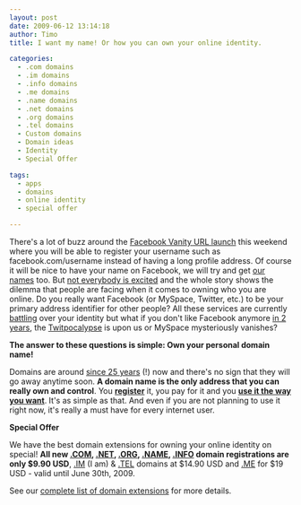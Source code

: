 ```yaml
---
layout: post
date: 2009-06-12 13:14:18
author: Timo
title: I want my name! Or how you can own your online identity.

categories:
  - .com domains
  - .im domains
  - .info domains
  - .me domains
  - .name domains
  - .net domains
  - .org domains
  - .tel domains
  - Custom domains
  - Domain ideas
  - Identity
  - Special Offer

tags:
  - apps
  - domains
  - online identity
  - special offer

---
```


There's a lot of buzz around the [Facebook Vanity URL launch](http://blog.facebook.com/blog.php?post=90316352130) this weekend where you will be able to register your username such as facebook.com/username instead of having a long profile address. Of course it will be nice to have your name on Facebook, we will try and get [our names](https://iwantmyname.com/about) too. But [not everybody is excited](http://www.readwriteweb.com/archives/not_everyone_is_excited_abot_facebook_vanity_urls.php) and the whole story shows the dilemma that people are facing when it comes to owning who you are online. Do you really want Facebook (or MySpace, Twitter, etc.) to be your primary address identifier for other people? All these services are currently [battling](http://factoryjoe.com/blog/2009/06/09/facebook-usernames-and-the-battle-over-your-digital-identity/) over your identity but what if you don't like Facebook anymore [in 2 years](http://dashes.com/anil/2009/06/the-future-of-facebook-usernames.html), the [Twitpocalypse](http://www.twitpocalypse.com/) is upon us or MySpace mysteriously vanishes?

**The answer to these questions is simple: Own your personal domain name!**

Domains are around [since 25 years](http://en.wikipedia.org/wiki/Symbolics) (!) now and there's no sign that they will go away anytime soon. **A domain name is the only address that you can really own and control**. You **[register](https://iwantmyname.com/)** it, you pay for it and you **[use it the way you want](https://iwantmyname.com/features/custom-domain-applications-and-dns)**. It's as simple as that. And even if you are not planning to use it right now, it's really a must have for every internet user.

**Special Offer**

We have the best domain extensions for owning your online identity on special! **All new [.COM](https://iwantmyname.com/domains/com-domain-name-registration-for-commercial), [.NET](https://iwantmyname.com/domains/net-domain-name-registration-for-network), [.ORG](https://iwantmyname.com/domains/org-domain-name-registration-for-organisation), [.NAME](https://iwantmyname.com/domains/name-domain-name-registration-for-names), [.INFO](https://iwantmyname.com/domains/info-domain-name-registration-for-information) domain registrations are only $9.90 USD**, [.IM](https://iwantmyname.com/domains/im-domain-name-registration-for-isle-of-man) (I am) & [.TEL](https://iwantmyname.com/domains/tel-domain-name-registration-for-communication) domains at $14.90 USD and [.ME](https://iwantmyname.com/domains/me-montenegrean-domain-name-registration-for-montenegro) for $19 USD - valid until June 30th, 2009.

See our [complete list of domain extensions](https://iwantmyname.com/domains) for more details.
